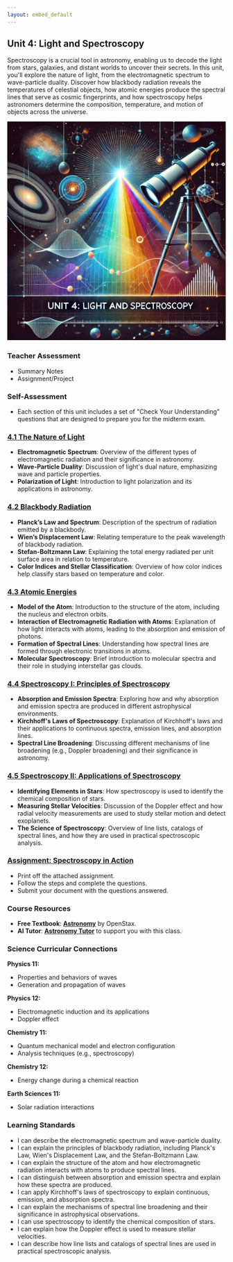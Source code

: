 ```yaml
---
layout: embed_default
---
```


## Unit 4: Light and Spectroscopy

Spectroscopy is a crucial tool in astronomy, enabling us to decode the light from stars, galaxies, and distant worlds to uncover their secrets. In this unit, you'll explore the nature of light, from the electromagnetic spectrum to wave-particle duality. Discover how blackbody radiation reveals the temperatures of celestial objects, how atomic energies produce the spectral lines that serve as cosmic fingerprints, and how spectroscopy helps astronomers determine the composition, temperature, and motion of objects across the universe.

![Banner Image](../Unit4/figures/unit4_banner.png)

### Teacher Assessment
- Summary Notes
- Assignment/Project

### Self-Assessment
- Each section of this unit includes a set of "Check Your Understanding" questions that are designed to prepare you for the midterm exam.

### [4.1 The Nature of Light](../md_files/4_1_nature_of_light.html)
- **Electromagnetic Spectrum**: Overview of the different types of electromagnetic radiation and their significance in astronomy.
- **Wave-Particle Duality**: Discussion of light's dual nature, emphasizing wave and particle properties.
- **Polarization of Light**: Introduction to light polarization and its applications in astronomy.

### [4.2 Blackbody Radiation](../md_files/4_2_blackbody.html)
- **Planck’s Law and Spectrum**: Description of the spectrum of radiation emitted by a blackbody.
- **Wien’s Displacement Law**: Relating temperature to the peak wavelength of blackbody radiation.
- **Stefan-Boltzmann Law**: Explaining the total energy radiated per unit surface area in relation to temperature.
- **Color Indices and Stellar Classification**: Overview of how color indices help classify stars based on temperature and color.

### [4.3 Atomic Energies](../md_files/4_3_atomic_energies.html)
- **Model of the Atom**: Introduction to the structure of the atom, including the nucleus and electron orbits.
- **Interaction of Electromagnetic Radiation with Atoms**: Explanation of how light interacts with atoms, leading to the absorption and emission of photons.
- **Formation of Spectral Lines**: Understanding how spectral lines are formed through electronic transitions in atoms.
- **Molecular Spectroscopy**: Brief introduction to molecular spectra and their role in studying interstellar gas clouds.

### [4.4 Spectroscopy I: Principles of Spectroscopy](../md_files/4_4_spectroscopy_1.html)
- **Absorption and Emission Spectra**: Exploring how and why absorption and emission spectra are produced in different astrophysical environments.
- **Kirchhoff's Laws of Spectroscopy**: Explanation of Kirchhoff's laws and their applications to continuous spectra, emission lines, and absorption lines.
- **Spectral Line Broadening**: Discussing different mechanisms of line broadening (e.g., Doppler broadening) and their significance in astronomy.

### [4.5 Spectroscopy II: Applications of Spectroscopy](../md_files/4_5_spectroscopy_2.html)
- **Identifying Elements in Stars**: How spectroscopy is used to identify the chemical composition of stars.
- **Measuring Stellar Velocities**: Discussion of the Doppler effect and how radial velocity measurements are used to study stellar motion and detect exoplanets.
- **The Science of Spectroscopy**: Overview of line lists, catalogs of spectral lines, and how they are used in practical spectroscopic analysis.

### [Assignment: Spectroscopy in Action](https://teaghan.github.io/astronomy-12/Unit4/Unit4_Assignment.pdf)
- Print off the attached assignment.
- Follow the steps and complete the questions.
- Submit your document with the questions answered.

### Course Resources
- **Free Textbook**: [**Astronomy**](https://openstax.org/books/astronomy/pages/1-introduction) by OpenStax.
- **AI Tutor**: [**Astronomy Tutor**](https://chatgpt.com/g/g-10CjMHMvk-astronomy-tutor) to support you with this class.

### Science Curricular Connections

**Physics 11:**
- Properties and behaviors of waves
- Generation and propagation of waves

**Physics 12:**
- Electromagnetic induction and its applications
- Doppler effect

**Chemistry 11:**
- Quantum mechanical model and electron configuration
- Analysis techniques (e.g., spectroscopy)

**Chemistry 12:**
- Energy change during a chemical reaction

**Earth Sciences 11:**
- Solar radiation interactions

### Learning Standards
- I can describe the electromagnetic spectrum and wave-particle duality.
- I can explain the principles of blackbody radiation, including Planck's Law, Wien's Displacement Law, and the Stefan-Boltzmann Law.
- I can explain the structure of the atom and how electromagnetic radiation interacts with atoms to produce spectral lines.
- I can distinguish between absorption and emission spectra and explain how these spectra are produced.
- I can apply Kirchhoff's laws of spectroscopy to explain continuous, emission, and absorption spectra.
- I can explain the mechanisms of spectral line broadening and their significance in astrophysical observations.
- I can use spectroscopy to identify the chemical composition of stars.
- I can explain how the Doppler effect is used to measure stellar velocities.
- I can describe how line lists and catalogs of spectral lines are used in practical spectroscopic analysis.